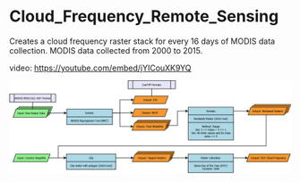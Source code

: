 # Cloud_Frequency_Remote_Sensing

Creates a cloud frequency raster stack for every 16 days of MODIS data collection. MODIS data collected from 2000 to 2015.

video: https://youtube.com/embed/jYICouXK9YQ


<p align="center">
  <img src="https://github.com/geolime/Cloud_Frequency_Remote_Sensing/blob/master/Cloud_Frequency_Methodology.png">
 </p>
